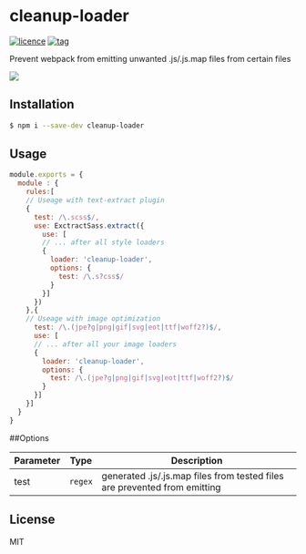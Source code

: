 # cleanup-loader

[![licence](https://img.shields.io/badge/licence-MIT-blue.svg?style=flat-square)]() [![tag](https://img.shields.io/badge/tag-v0.0.2-lightgrey.svg?style=flat-square)]()

Prevent webpack from emitting unwanted .js/.js.map files from certain files

![](https://raw.githubusercontent.com/iantsch/cleanup-loader/master/assets/cleanup-loader.svg)

## Installation

```sh
$ npm i --save-dev cleanup-loader
```

## Usage

```js
module.exports = {
  module : {
    rules:[
    // Useage with text-extract plugin
    {
      test: /\.scss$/,
      use: ExctractSass.extract({
        use: [
        // ... after all style loaders
        {
          loader: 'cleanup-loader',
          options: {
            test: /\.s?css$/
          }
        }]
      })
    },{
    // Useage with image optimization
      test: /\.(jpe?g|png|gif|svg|eot|ttf|woff2?)$/,
      use: [
      // ... after all your image loaders
      {
        loader: 'cleanup-loader',
        options: {
          test: /\.(jpe?g|png|gif|svg|eot|ttf|woff2?)$/
        }
      }]
    }]
  }
}
```

##Options

| Parameter | Type | Description |
|---|---|---|
| test | ``regex`` | generated .js/.js.map files from tested files are prevented from emitting |

## License

MIT
